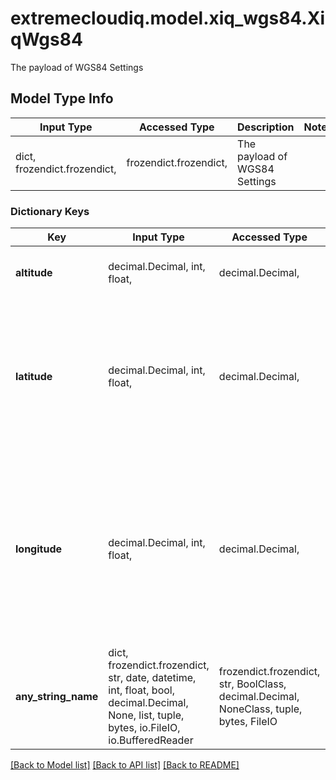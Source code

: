 # extremecloudiq.model.xiq_wgs84.XiqWgs84

The payload of WGS84 Settings

## Model Type Info
Input Type | Accessed Type | Description | Notes
------------ | ------------- | ------------- | -------------
dict, frozendict.frozendict,  | frozendict.frozendict,  | The payload of WGS84 Settings | 

### Dictionary Keys
Key | Input Type | Accessed Type | Description | Notes
------------ | ------------- | ------------- | ------------- | -------------
**altitude** | decimal.Decimal, int, float,  | decimal.Decimal,  | Meters above sea level. | value must be a 64 bit float
**latitude** | decimal.Decimal, int, float,  | decimal.Decimal,  | Degrees of latitude. Positive values indicate latitudes north of the equator; negative values indicate latitudes south of the equator.  | value must be a 64 bit float
**longitude** | decimal.Decimal, int, float,  | decimal.Decimal,  | Degrees of longitude. Measurements are relative to the zero meridian, with positive values extending east of the meridian and negative values extending west of the meridian. | value must be a 64 bit float
**any_string_name** | dict, frozendict.frozendict, str, date, datetime, int, float, bool, decimal.Decimal, None, list, tuple, bytes, io.FileIO, io.BufferedReader | frozendict.frozendict, str, BoolClass, decimal.Decimal, NoneClass, tuple, bytes, FileIO | any string name can be used but the value must be the correct type | [optional]

[[Back to Model list]](../../README.md#documentation-for-models) [[Back to API list]](../../README.md#documentation-for-api-endpoints) [[Back to README]](../../README.md)

